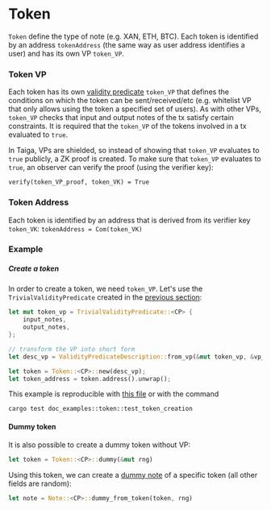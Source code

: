 # Token

`Token` define the type of note (e.g. XAN, ETH, BTC). Each token is identified by an address `tokenAddress` (the same way as user address identifies a user) and has its own VP `token_VP`.

### Token VP
Each token has its own [validity predicate](./validity-predicates.md) `token_VP` that defines the conditions on which the token can be sent/received/etc (e.g. whitelist VP that only allows using the token a specified set of users). As with other VPs, `token_VP` checks that input and output notes of the tx satisfy certain constraints.
It is required that the `token_VP` of the tokens involved in a tx evaluated to `true`.

In Taiga, VPs are shielded, so instead of showing that `token_VP` evaluates to `true` publicly, a ZK proof is created. To make sure that `token_VP`  evaluates to `true`, an observer can verify the proof (using the verifier key):

```verify(token_VP_proof, token_VK) = True```

### Token Address
Each token is identified by an address that is derived from its verifier key `token_VK`:
`tokenAddress = Com(token_VK)`


### Example
##### Create a token
In order to create a token, we need `token_VP`. Let's use the `TrivialValidityPredicate` created in the [previous section](./validity-predicates.md):
```rust
let mut token_vp = TrivialValidityPredicate::<CP> {
	input_notes,
	output_notes,
};

// transform the VP into short form 
let desc_vp = ValidityPredicateDescription::from_vp(&mut token_vp, &vp_setup).unwrap();

let token = Token::<CP>::new(desc_vp);
let token_address = token.address().unwrap();
```
This example is reproducible with [this file](https://github.com/anoma/taiga/blob/main/src/doc_examples/token.rs) or with the command
```
cargo test doc_examples::token::test_token_creation
```

#### Dummy token

It is also possible to create a dummy token without VP:

```rust
let token = Token::<CP>::dummy(&mut rng)
```

Using this token, we can create a [dummy note](./notes.md) of a specific token (all other fields are random):

```rust
let note = Note::<CP>::dummy_from_token(token, rng)
```
